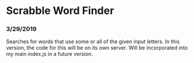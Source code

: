 # Scrabble Word Finder

### 3/29/2019

Searches for words that use some or all of the given input letters. In this version, the code for this will be on its own server. 
Will be incorporated into my main index.js in a future version.
